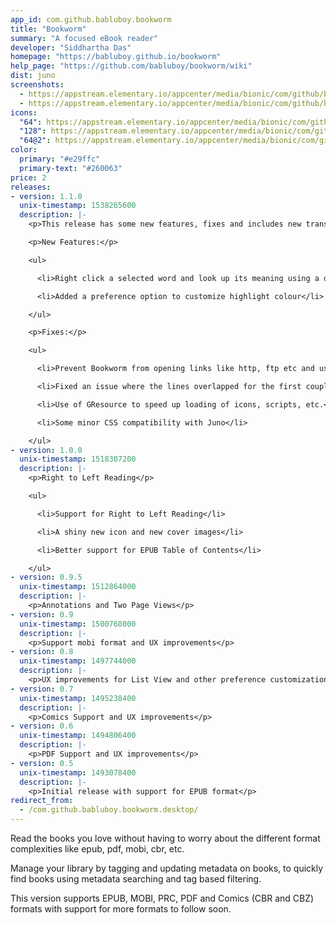 ```yaml
---
app_id: com.github.babluboy.bookworm
title: "Bookworm"
summary: "A focused eBook reader"
developer: "Siddhartha Das"
homepage: "https://babluboy.github.io/bookworm"
help_page: "https://github.com/babluboy/bookworm/wiki"
dist: juno
screenshots:
  - https://appstream.elementary.io/appcenter/media/bionic/com/github/babluboy.bookworm/646B38928E52A81C148FD8D39E892F23/screenshots/image-1_orig.png
  - https://appstream.elementary.io/appcenter/media/bionic/com/github/babluboy.bookworm/646B38928E52A81C148FD8D39E892F23/screenshots/image-2_orig.png
icons:
  "64": https://appstream.elementary.io/appcenter/media/bionic/com/github/babluboy.bookworm/646B38928E52A81C148FD8D39E892F23/icons/64x64/com.github.babluboy.bookworm_com.github.babluboy.bookworm.png
  "128": https://appstream.elementary.io/appcenter/media/bionic/com/github/babluboy.bookworm/646B38928E52A81C148FD8D39E892F23/icons/128x128/com.github.babluboy.bookworm_com.github.babluboy.bookworm.png
  "64@2": https://appstream.elementary.io/appcenter/media/bionic/com/github/babluboy.bookworm/646B38928E52A81C148FD8D39E892F23/icons/64x64@2/com.github.babluboy.bookworm_com.github.babluboy.bookworm.png
color:
  primary: "#e29ffc"
  primary-text: "#260063"
price: 2
releases:
- version: 1.1.0
  unix-timestamp: 1538265600
  description: |-
    <p>This release has some new features, fixes and includes new translations:</p>

    <p>New Features:</p>

    <ul>

      <li>Right click a selected word and look up its meaning using a online dictionary</li>

      <li>Added a preference option to customize highlight colour</li>

    </ul>

    <p>Fixes:</p>

    <ul>

      <li>Prevent Bookworm from opening links like http, ftp etc and use the default browser to open the same</li>

      <li>Fixed an issue where the lines overlapped for the first couple of pages in the book</li>

      <li>Use of GResource to speed up loading of icons, scripts, etc.</li>

      <li>Some minor CSS compatibility with Juno</li>

    </ul>
- version: 1.0.0
  unix-timestamp: 1518307200
  description: |-
    <p>Right to Left Reading</p>

    <ul>

      <li>Support for Right to Left Reading</li>

      <li>A shiny new icon and new cover images</li>

      <li>Better support for EPUB Table of Contents</li>

    </ul>
- version: 0.9.5
  unix-timestamp: 1512864000
  description: |-
    <p>Annotations and Two Page Views</p>
- version: 0.9
  unix-timestamp: 1500768000
  description: |-
    <p>Support mobi format and UX improvements</p>
- version: 0.8
  unix-timestamp: 1497744000
  description: |-
    <p>UX improvements for List View and other preference customizations</p>
- version: 0.7
  unix-timestamp: 1495238400
  description: |-
    <p>Comics Support and UX improvements</p>
- version: 0.6
  unix-timestamp: 1494806400
  description: |-
    <p>PDF Support and UX improvements</p>
- version: 0.5
  unix-timestamp: 1493078400
  description: |-
    <p>Initial release with support for EPUB format</p>
redirect_from:
  - /com.github.babluboy.bookworm.desktop/
---
```


<p>Read the books you love without having to worry about the different format complexities like epub, pdf, mobi, cbr, etc.</p>
<p>Manage your library by tagging and updating metadata on books, to quickly find books using metadata searching and tag based filtering.</p>
<p>This version supports EPUB, MOBI, PRC, PDF and Comics (CBR and CBZ) formats with support for more formats to follow soon.</p>